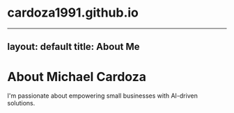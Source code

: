 # cardoza1991.github.io
---
layout: default
title: About Me
---

# About Michael Cardoza
I'm passionate about empowering small businesses with AI-driven solutions.
